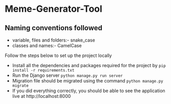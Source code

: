 # Meme-Generator-Tool

## Naming conventions followed
* variable, files and folders:- snake_case
* classes and names:- CamelCase

Follow the steps below to set up the project locally

* Install all the dependencies and packages required for the project by `pip install -r requirements.txt`
* Run the Django server `python manage.py run server`
* Migration file should be migrated using the command `python manage.py migrate`
* If you did everything correctly, you should be able to see the application live at http://localhost:8000

